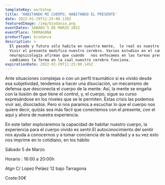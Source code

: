 ```yaml
---
templateKey: workshop
title: 'HABITANDO MI CUERPO, HABITANDO EL PRESENTE'
date: 2022-01-29T11:25:00.138Z
featuredImage: /img/biodanza.png
eventDates: SABADO 5 DE MARZO 2022
eventPlace: TARRAGONA
productType: biodanza
description: >
  El pasado y futuro sólo habita en nuestra mente,  lo real es nuestro ahora.
  Vivir el presente modifica nuestro cerebro. Varios estudios en el campo de la
  neuropsicología afirman que cuando   nos enfocamos en las tareas presentes,
  cambiamos la forma en la cual nuestro cerebro funciona. 
expirationDate: 2022-01-29T11:25:00.145Z
---
```

Ante situaciones complejas o con un perfil traumático si es vivido desde esa subjetividad, tendemos a hacer una disociación, un mecanismo de defensa que desconecta el cuerpo de la mente. Así, la mente se engaña con la ilusión de que tiene el control, y, el cuerpo, sigue su curso expresándose en los niveles que se le permiten. Estas crisis las podemos vivir así, disociados. Pero si nos paramos a escuchar lo que el cuerpo nos quiere decir, quizás sea más fácil que conectemos con el presente, con el aquí y ahora de nuestra experiencia.

En este taller exploraremos la capacidad de habitar nuestro cuerpo, la experiencia para el cuerpo vivido es sentir.El autoconocimiento del sentir nos ayuda a conocernos y   a tomar conciencia de la realidad y a su vez esto nos imprime en lo cotidiano, en los hábito

Sábado 5 de Marzo

Horario : 16:00 a 20:00h

Atgn C/ Lopez Peláez 12 bajo Tarragona

Coste:50€
